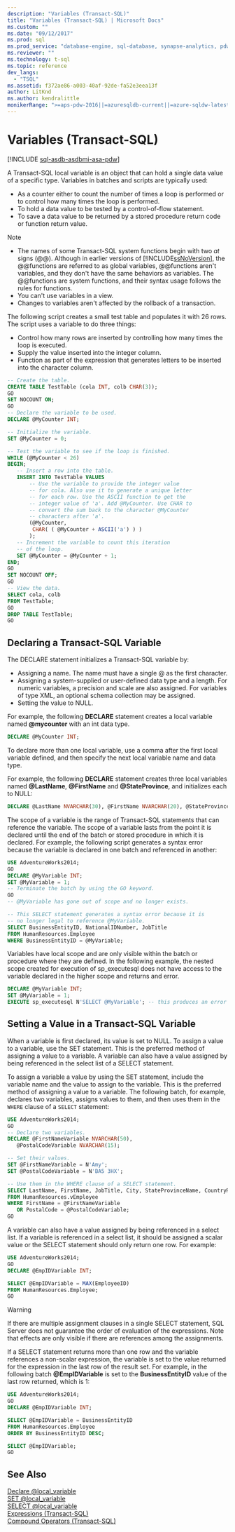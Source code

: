 ```yaml
---
description: "Variables (Transact-SQL)"
title: "Variables (Transact-SQL) | Microsoft Docs"
ms.custom: ""
ms.date: "09/12/2017"
ms.prod: sql
ms.prod_service: "database-engine, sql-database, synapse-analytics, pdw"
ms.reviewer: ""
ms.technology: t-sql
ms.topic: reference
dev_langs: 
  - "TSQL"
ms.assetid: f372ae86-a003-40af-92de-fa52e3eea13f
author: LitKnd
ms.author: kendralittle
monikerRange: ">=aps-pdw-2016||=azuresqldb-current||=azure-sqldw-latest||>=sql-server-2016||>=sql-server-linux-2017||=azuresqldb-mi-current"
---
```

# Variables (Transact-SQL)
[!INCLUDE [sql-asdb-asdbmi-asa-pdw](../../includes/applies-to-version/sql-asdb-asdbmi-asa-pdw.md)]

A Transact-SQL local variable is an object that can hold a single data value of a specific type. Variables in batches and scripts are typically used: 

* As a counter either to count the number of times a loop is performed or to control how many times the loop is performed.
* To hold a data value to be tested by a control-of-flow statement.
* To save a data value to be returned by a stored procedure return code or function return value.

> [!NOTE]
> - The names of some Transact-SQL system functions begin with two *at* signs (\@\@). Although in earlier versions of [!INCLUDE[ssNoVersion](../../includes/ssnoversion-md.md)], the \@\@functions are referred to as global variables, \@\@functions aren't variables, and they don't have the same behaviors as variables. The \@\@functions are system functions, and their syntax usage follows the rules for functions.
> - You can't use variables in a view.
> - Changes to variables aren't affected by the rollback of a transaction.

The following script creates a small test table and populates it with 26 rows. The script uses a variable to do three things: 

* Control how many rows are inserted by controlling how many times the loop is executed.
* Supply the value inserted into the integer column.
* Function as part of the expression that generates letters to be inserted into the character column.  

```sql
-- Create the table.
CREATE TABLE TestTable (cola INT, colb CHAR(3));
GO
SET NOCOUNT ON;
GO
-- Declare the variable to be used.
DECLARE @MyCounter INT;

-- Initialize the variable.
SET @MyCounter = 0;

-- Test the variable to see if the loop is finished.
WHILE (@MyCounter < 26)
BEGIN;
   -- Insert a row into the table.
   INSERT INTO TestTable VALUES
       -- Use the variable to provide the integer value
       -- for cola. Also use it to generate a unique letter
       -- for each row. Use the ASCII function to get the
       -- integer value of 'a'. Add @MyCounter. Use CHAR to
       -- convert the sum back to the character @MyCounter
       -- characters after 'a'.
       (@MyCounter,
        CHAR( ( @MyCounter + ASCII('a') ) )
       );
   -- Increment the variable to count this iteration
   -- of the loop.
   SET @MyCounter = @MyCounter + 1;
END;
GO
SET NOCOUNT OFF;
GO
-- View the data.
SELECT cola, colb
FROM TestTable;
GO
DROP TABLE TestTable;
GO
```

## Declaring a Transact-SQL Variable
The DECLARE statement initializes a Transact-SQL variable by: 
* Assigning a name. The name must have a single \@ as the first character.
* Assigning a system-supplied or user-defined data type and a length. For numeric variables, a precision and scale are also assigned. For variables of type XML, an optional schema collection may be assigned.
* Setting the value to NULL.

For example, the following **DECLARE** statement creates a local variable named **\@mycounter** with an int data type.  
```sql
DECLARE @MyCounter INT;
```
To declare more than one local variable, use a comma after the first local variable defined, and then specify the next local variable name and data type.

For example, the following **DECLARE** statement creates three local variables named **\@LastName**, **\@FirstName** and **\@StateProvince**, and initializes each to NULL:  
```sql
DECLARE @LastName NVARCHAR(30), @FirstName NVARCHAR(20), @StateProvince NCHAR(2);
```

The scope of a variable is the range of Transact-SQL statements that can reference the variable. The scope of a variable lasts from the point it is declared until the end of the batch or stored procedure in which it is declared. For example, the following script generates a syntax error because the variable is declared in one batch and referenced in another:  
```sql
USE AdventureWorks2014;
GO
DECLARE @MyVariable INT;
SET @MyVariable = 1;
-- Terminate the batch by using the GO keyword.
GO 
-- @MyVariable has gone out of scope and no longer exists.

-- This SELECT statement generates a syntax error because it is
-- no longer legal to reference @MyVariable.
SELECT BusinessEntityID, NationalIDNumber, JobTitle
FROM HumanResources.Employee
WHERE BusinessEntityID = @MyVariable;
```

Variables have local scope and are only visible within the batch or procedure where they are defined. In the following example, the nested scope created for execution of sp_executesql does not have access to the variable declared in the higher scope and returns and error.  

```sql
DECLARE @MyVariable INT;
SET @MyVariable = 1;
EXECUTE sp_executesql N'SELECT @MyVariable'; -- this produces an error
```

## Setting a Value in a Transact-SQL Variable

When a variable is first declared, its value is set to NULL. To assign a value to a variable, use the SET statement. This is the preferred method of assigning a value to a variable. A variable can also have a value assigned by being referenced in the select list of a SELECT statement.

To assign a variable a value by using the SET statement, include the variable name and the value to assign to the variable. This is the preferred method of assigning a value to a variable. The following batch, for example, declares two variables, assigns values to them, and then uses them in the `WHERE` clause of a `SELECT` statement:  

```sql
USE AdventureWorks2014;
GO
-- Declare two variables.
DECLARE @FirstNameVariable NVARCHAR(50),
   @PostalCodeVariable NVARCHAR(15);

-- Set their values.
SET @FirstNameVariable = N'Amy';
SET @PostalCodeVariable = N'BA5 3HX';

-- Use them in the WHERE clause of a SELECT statement.
SELECT LastName, FirstName, JobTitle, City, StateProvinceName, CountryRegionName
FROM HumanResources.vEmployee
WHERE FirstName = @FirstNameVariable
   OR PostalCode = @PostalCodeVariable;
GO
```

A variable can also have a value assigned by being referenced in a select list. If a variable is referenced in a select list, it should be assigned a scalar value or the SELECT statement should only return one row. For example:  

```sql
USE AdventureWorks2014;
GO
DECLARE @EmpIDVariable INT;

SELECT @EmpIDVariable = MAX(EmployeeID)
FROM HumanResources.Employee;
GO
```

> [!WARNING]
> If there are multiple assignment clauses in a single SELECT statement, SQL Server does not guarantee the order of evaluation of the expressions. Note that effects are only visible if there are references among the assignments.

If a SELECT statement returns more than one row and the variable references a non-scalar expression, the variable is set to the value returned for the expression in the last row of the result set. For example, in the following batch **\@EmpIDVariable** is set to the **BusinessEntityID** value of the last row returned, which is 1:  

```sql
USE AdventureWorks2014;
GO
DECLARE @EmpIDVariable INT;

SELECT @EmpIDVariable = BusinessEntityID
FROM HumanResources.Employee
ORDER BY BusinessEntityID DESC;

SELECT @EmpIDVariable;
GO
```

## See Also  
 [Declare @local_variable](../../t-sql/language-elements/declare-local-variable-transact-sql.md)  
 [SET @local_variable](../../t-sql/language-elements/set-local-variable-transact-sql.md)  
 [SELECT @local_variable](../../t-sql/language-elements/select-local-variable-transact-sql.md)  
 [Expressions &#40;Transact-SQL&#41;](../../t-sql/language-elements/expressions-transact-sql.md)   
 [Compound Operators &#40;Transact-SQL&#41;](../../t-sql/language-elements/compound-operators-transact-sql.md)   
  
  
